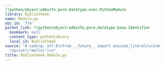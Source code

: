 ```yaml
---
!!python/object:odbinfo.pure.datatype.exec.PythonModule
library: Bibliotheek
name: Module.py
obj_id: '774'
parent_link: !!python/object:odbinfo.pure.datatype.base.Identifier
  bookmark: null
  content_type: pythonlibrary
  local_id: Bibliotheek
source: "# coding: utf-8\nfrom __future__ import unicode_literals\n\ndef script():\n\
  \tprint(\"Hello\")\n"
title: Bibliotheek.Module.py
---
```

